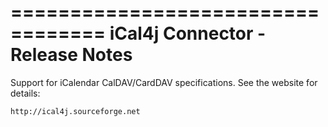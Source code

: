 ==================================
 iCal4j Connector - Release Notes
==================================

 Support for iCalendar CalDAV/CardDAV specifications. See the website for details:
 
 	http://ical4j.sourceforge.net
 
